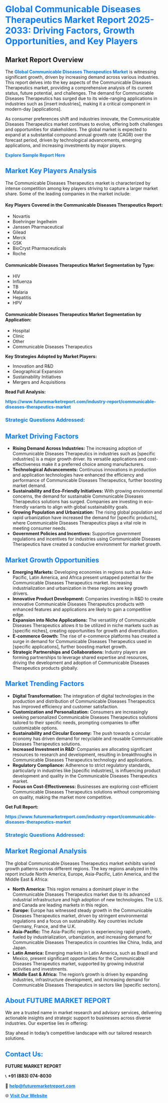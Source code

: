 <h1 style="color: #007BFF;">Global Communicable Diseases Therapeutics Market Report 2025-2033: Driving Factors, Growth Opportunities, and Key Players</h1>

<section id="overview">
<h2>Market Report Overview</h2>
<p>The <a href="https://www.futuremarketreport.com/industry-report/communicable-diseases-therapeutics-market" style="color: #007BFF; text-decoration: none;"><strong>Global Communicable Diseases Therapeutics Market</strong></a> is witnessing significant growth, driven by increasing demand across various industries. This report delves into the key aspects of the Communicable Diseases Therapeutics market, providing a comprehensive analysis of its current status, future potential, and challenges. The demand for Communicable Diseases Therapeutics has surged due to its wide-ranging applications in industries such as [insert industries], making it a critical component in modern-day [applications].</p>
<p>As consumer preferences shift and industries innovate, the Communicable Diseases Therapeutics market continues to evolve, offering both challenges and opportunities for stakeholders. The global market is expected to expand at a substantial compound annual growth rate (CAGR) over the forecast period, driven by technological advancements, emerging applications, and increasing investments by major players.</p>
</section>

<section id="overview">
<p><a href="https://www.futuremarketreport.com/request-sample/reportId=122657" style="color: #007BFF; text-decoration: none;"><strong>Explore Sample Report Here</strong></a></p>
</section>

<section id="key-players">
<h2 style="color: #007BFF;">Market Key Players Analysis</h2>
<p>The Communicable Diseases Therapeutics market is characterized by intense competition among key players striving to capture a larger market share. Some of the leading companies in the market include:</p>
<h4>Key Players Covered in the Communicable Diseases Therapeutics Report:</h4>
<ul><li>Novartis</li><li>Boehringer Ingelheim</li><li>Janssen Pharmaceutical</li><li>Gilead</li><li>Merck</li><li>GSK</li><li>BioCryst Pharmaceuticals</li><li>Roche</li></ul>
<h4>Communicable Diseases Therapeutics Market Segmentation by Type:</h4>
<ul><li>HIV</li><li>Influenza</li><li>TB</li><li>Malaria</li><li>Hepatitis</li><li>HPV</li></ul>

<h4>Communicable Diseases Therapeutics Market Segmentation by Application:</h4>
<ul><li>Hospital</li><li>Clinic</li><li>Other</li><li>Communicable Diseases Therapeutics</li></ul>
<p><strong>Key Strategies Adopted by Market Players:</strong></p>
<ul>
<li>Innovation and R&D</li>
<li>Geographical Expansion</li>
<li>Sustainability Initiatives</li>
<li>Mergers and Acquisitions</li>
</ul>
</section>

<section>
<p><strong>Read Full Analysis: </strong></p><a href="https://www.futuremarketreport.com/industry-report/communicable-diseases-therapeutics-market" style="color: #007BFF; text-decoration: none;"><strong>https://www.futuremarketreport.com/industry-report/communicable-diseases-therapeutics-market</strong></a>
<h3 style="color: #007BFF;">Strategic Questions Addressed:</h3>
</section>

<section id="driving-factors">
<h2 style="color: #007BFF;">Market Driving Factors</h2>
<ul>
<li><strong>Rising Demand Across Industries:</strong> The increasing adoption of Communicable Diseases Therapeutics in industries such as [specific industries] is a major growth driver. Its versatile applications and cost-effectiveness make it a preferred choice among manufacturers.</li>
<li><strong>Technological Advancements:</strong> Continuous innovations in production and application technologies have enhanced the efficiency and performance of Communicable Diseases Therapeutics, further boosting market demand.</li>
<li><strong>Sustainability and Eco-Friendly Initiatives:</strong> With growing environmental concerns, the demand for sustainable Communicable Diseases Therapeutics solutions has surged. Companies are investing in eco-friendly variants to align with global sustainability goals.</li>
<li><strong>Growing Population and Urbanization:</strong> The rising global population and rapid urbanization have increased the demand for [specific products], where Communicable Diseases Therapeutics plays a vital role in meeting consumer needs.</li>
<li><strong>Government Policies and Incentives:</strong> Supportive government regulations and incentives for industries using Communicable Diseases Therapeutics have created a conducive environment for market growth.</li>
</ul>
</section>

<section id="growth-opportunities">
<h2 style="color: #007BFF;">Market Growth Opportunities</h2>
<ul>
<li><strong>Emerging Markets:</strong> Developing economies in regions such as Asia-Pacific, Latin America, and Africa present untapped potential for the Communicable Diseases Therapeutics market. Increasing industrialization and urbanization in these regions are key growth drivers.</li>
<li><strong>Innovative Product Development:</strong> Companies investing in R&D to create innovative Communicable Diseases Therapeutics products with enhanced features and applications are likely to gain a competitive edge.</li>
<li><strong>Expansion into Niche Applications:</strong> The versatility of Communicable Diseases Therapeutics allows it to be utilized in niche markets such as [specific niches], creating opportunities for growth and diversification.</li>
<li><strong>E-commerce Growth:</strong> The rise of e-commerce platforms has created a surge in demand for Communicable Diseases Therapeutics used in [specific applications], further boosting market growth.</li>
<li><strong>Strategic Partnerships and Collaborations:</strong> Industry players are forming partnerships to leverage shared expertise and resources, driving the development and adoption of Communicable Diseases Therapeutics products globally.</li>
</ul>
</section>

<section id="trending-factors">
<h2 style="color: #007BFF;">Market Trending Factors</h2>
<ul>
<li><strong>Digital Transformation:</strong> The integration of digital technologies in the production and distribution of Communicable Diseases Therapeutics has improved efficiency and customer satisfaction.</li>
<li><strong>Customization and Personalization:</strong> Consumers are increasingly seeking personalized Communicable Diseases Therapeutics solutions tailored to their specific needs, prompting companies to offer customizable options.</li>
<li><strong>Sustainability and Circular Economy:</strong> The push towards a circular economy has driven demand for recyclable and reusable Communicable Diseases Therapeutics solutions.</li>
<li><strong>Increased Investment in R&D:</strong> Companies are allocating significant resources to research and development, resulting in breakthroughs in Communicable Diseases Therapeutics technology and applications.</li>
<li><strong>Regulatory Compliance:</strong> Adherence to strict regulatory standards, particularly in industries like [specific industries], is influencing product development and quality in the Communicable Diseases Therapeutics market.</li>
<li><strong>Focus on Cost-Effectiveness:</strong> Businesses are exploring cost-efficient Communicable Diseases Therapeutics solutions without compromising on quality, making the market more competitive.</li>
</ul>
</section>

<section>
<p><strong>Get Full Report: </strong></p><a href="https://www.futuremarketreport.com/industry-report/communicable-diseases-therapeutics-market" style="color: #007BFF; text-decoration: none;"><strong>https://www.futuremarketreport.com/industry-report/communicable-diseases-therapeutics-market</strong></a>
<h3 style="color: #007BFF;">Strategic Questions Addressed:</h3>
</section>


<section id="regional-analysis">
<h2 style="color: #007BFF;">Market Regional Analysis</h2>
<p>The global Communicable Diseases Therapeutics market exhibits varied growth patterns across different regions. The key regions analyzed in this report include North America, Europe, Asia-Pacific, Latin America, and the Middle East & Africa:</p>
<ul>
<li><strong>North America:</strong> This region remains a dominant player in the Communicable Diseases Therapeutics market due to its advanced industrial infrastructure and high adoption of new technologies. The U.S. and Canada are leading markets in this region.</li>
<li><strong>Europe:</strong> Europe has witnessed steady growth in the Communicable Diseases Therapeutics market, driven by stringent environmental regulations and a focus on sustainability. Key countries include Germany, France, and the U.K.</li>
<li><strong>Asia-Pacific:</strong> The Asia-Pacific region is experiencing rapid growth, fueled by industrialization, urbanization, and increasing demand for Communicable Diseases Therapeutics in countries like China, India, and Japan.</li>
<li><strong>Latin America:</strong> Emerging markets in Latin America, such as Brazil and Mexico, present significant opportunities for the Communicable Diseases Therapeutics market, supported by growing industrial activities and investments.</li>
<li><strong>Middle East & Africa:</strong> The region’s growth is driven by expanding industries, infrastructure development, and increasing demand for Communicable Diseases Therapeutics in sectors like [specific sectors].</li>
</ul>
</section>

<footer>
<h2 style="color: #007BFF;">About FUTURE MARKET REPORT</h2>
<p>We are a trusted name in market research and advisory services, delivering actionable insights and strategic support to businesses across diverse industries. Our expertise lies in offering:</p>

<p>Stay ahead in today’s competitive landscape with our tailored research solutions.</p>

<h2 style="color: #007BFF;">Contact Us:</h2>
<p><strong>FUTURE MARKET REPORT</strong></p>
<p>📞 <strong>+91 (883) 074-8030</strong></p>
<p>📧 <strong><a href="mailto:help@futuremarketreport.com" style="color: #007BFF;">help@futuremarketreport.com</a></strong></p>
<p>🌐 <strong><a href="https://www.futuremarketreport.com/" style="color: #007BFF;">Visit Our Website</a></strong></p>
</footer>